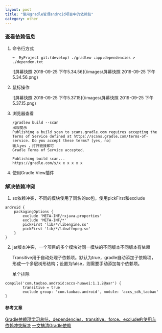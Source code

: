 ```yaml
---
layout: post
title: "使用gradle管理android项目中的依赖包"
category: other
---
```




### 查看依赖信息

1. 命令行方式

   ```
   ➜  MyProject git:(develop) ./gradlew :app:dependencies > ./dependen.txt
   ```
   ![屏幕快照 2019-09-25 下午5.34.56](/images/屏幕快照 2019-09-25 下午5.34.56.png)
2. 鼠标操作

   ![屏幕快照 2019-09-25 下午5.37.15](/images/屏幕快照 2019-09-25 下午5.37.15.png)



3. 浏览器查看

   ```
   /gradlew build --scan
   出现提示
   Publishing a build scan to scans.gradle.com requires accepting the Terms of Service defined at https://scans.gradle.com/terms-of-service. Do you accept these terms? [yes, no]
   输入yes ，打开链接即可
   Gradle Terms of Service accepted.
   
   Publishing build scan...
   https://gradle.com/s/x x x x x x
   ```

4. 使用Gradle View插件

   

### 解决依赖冲突

1. so依赖冲突，不同的模块使用了同名的so包，使用pickFirst和exclude

```
android {
    packagingOptions {
        exclude 'META-INF/rxjava.properties'
        exclude 'META-INF/*'
        pickFirst 'lib/*/libengine.so'
        pickFirst 'lib/*/libwffmpeg.so'
    }
}
```

2. jar版本冲突，一个项目的多个模块对同一模块的不同版本不同版本有依赖

   Transitive用于自动处理子依赖项。默认为true，gradle自动添加子依赖项，形成一个多层树形结构；设置为false，则需要手动添加每个依赖项。

   单个排除

```
compile('com.taobao.android:accs-huawei:1.1.2@aar') {
        transitive = true
        exclude group: 'com.taobao.android', module: 'accs_sdk_taobao'
}
```

   

#### 参考文章

   [Gradle依赖项学习总结，dependencies、transitive、force、exclude的使用与依赖冲突解决](http://www.paincker.com/gradle-dependencies)
   [一文搞清Gradle依赖](https://www.bjsxt.com/a/10771.html)

